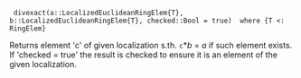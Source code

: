 ```
 divexact(a::LocalizedEuclideanRingElem{T}, b::LocalizedEuclideanRingElem{T}, checked::Bool = true)  where {T <: RingElem}
```

Returns element 'c' of given localization s.th. `c`*$b$ = $a$ if such element exists. If 'checked = true' the result is checked to ensure it is an element of the given localization.
